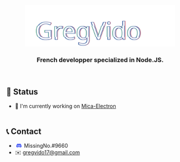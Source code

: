 <div align="center"> 
  <img src="./logo.svg" width="80%" />

  ### French developper specialized in Node.JS.
  </br>
</div>

## 💬 Status

- 🔭 I'm currently working on <a href="https://github.com/GregVido/mica-electron">Mica-Electron</a>
<br><br>

## 📞 Contact

- <img src="./discord.png" width="20"> MissingNo.#9660
- ✉️ gregvido17@gmail.com

 
<!-- - 🔭 I’m currently working on ...
- 🌱 I’m currently learning ...
- 👯 I’m looking to collaborate on ...
- 🤔 I’m looking for help with ...
- 💬 Ask me about ...
- 📫 How to reach me: ...
- 😄 Pronouns: ...
- ⚡ Fun fact: ...
 -->
